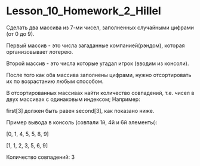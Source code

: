 # Lesson_10_Homework_2_Hillel
Сделать два массива из 7-ми чисел, заполненных случайными цифрами (от 0 до 9).

Первый массив - это числа загаданные компанией(рэндом), которая организовывает лотерею.

Второй массив - это числа которые угадал игрок (вводим из консоли).

После того как оба массива заполнены цифрами, нужно отсортировать их по возрастанию любым способом.

В отсортированных массивах найти количество совпадений, т.е. чисел в двух массивах с одинаковым индексом; Например:

first[3] должен быть равен second[3], как показано ниже.

Пример вывода в консоль (совпали 1й, 4й и 6й элементы):


[0, 1, 4, 5, 5, 8, 9]

[1, 1, 2, 3, 5, 6, 9]

Количество совпадений: 3
